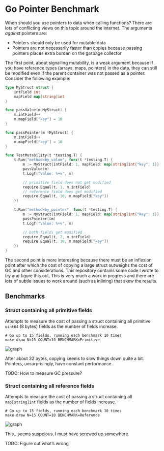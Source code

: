 # Go Pointer Benchmark

When should you use pointers to data when calling functions? There are lots of conflicting views on this topic around the internet. The arguments _against_ pointers are:

- Pointers should only be used for mutable data
- Pointers are not necessarily faster than copies because passing pointers places extra burden on the garbage collector

The first point, about signalling mutability, is a weak argument because if you have reference types (arrays, maps, pointers) in the data, they can still be modified even if the parent container was not passed as a pointer. Consider the following example:

```go
type MyStruct struct {
	intField int
	mapField map[string]int
}

func passValue(m MyStruct) {
	m.intField++
	m.mapField["key"] = 10
}

func passPointer(m *MyStruct) {
	m.intField++
	m.mapField["key"] = 10
}

func TestMutability(t *testing.T) {
	t.Run("method=by_value", func(t *testing.T) {
		m := MyStruct{intField: 1, mapField: map[string]int{"key": 1}}
		passValue(m)
		t.Logf("Value: %+v", m)

		// primitive field does not get modified
		require.Equal(t, 1, m.intField)
		// reference field does get modified
		require.Equal(t, 10, m.mapField["key"])
	})

	t.Run("method=by_pointer", func(t *testing.T) {
		m := MyStruct{intField: 1, mapField: map[string]int{"key": 1}}
		passPointer(&m)
		t.Logf("Value: %+v", m)

		// both fields get modified
		require.Equal(t, 2, m.intField)
		require.Equal(t, 10, m.mapField["key"])
	})
}
```

The second point is more interesting because there must be an inflexion point after which the cost of copying a large struct outweighs the cost of GC and other considerations. This repository contains some code I wrote to try and figure this out. This is very much a work in progress and there are lots of subtle issues to work around (such as inlining) that skew the results.


## Benchmarks


### Struct containing all primitive fields

Attempts to measure the cost of passing a struct containing all primitive `uint64` (8 bytes) fields as the number of fields increase. 


```shell
# Go up to 15 fields, running each benchmark 10 times
make draw N=15 COUNT=10 BENCHMARK=Primitive
```

![graph](results/Primitive.svg)


After about 32 bytes, copying seems to slow things down quite a bit. Pointers, unsurprisingly, have constant performance.

TODO: How to measure GC pressure?


### Struct containing all reference fields

Attempts to measure the cost of passing a struct containing all `map[string]int` fields as the number of fields increase. 


```shell
# Go up to 15 fields, running each benchmark 10 times
make draw N=15 COUNT=10 BENCHMARK=Reference
```

![graph](results/Reference.svg)

This...seems suspcious. I must have screwed up somewhere.

TODO: Figure out what’s wrong
